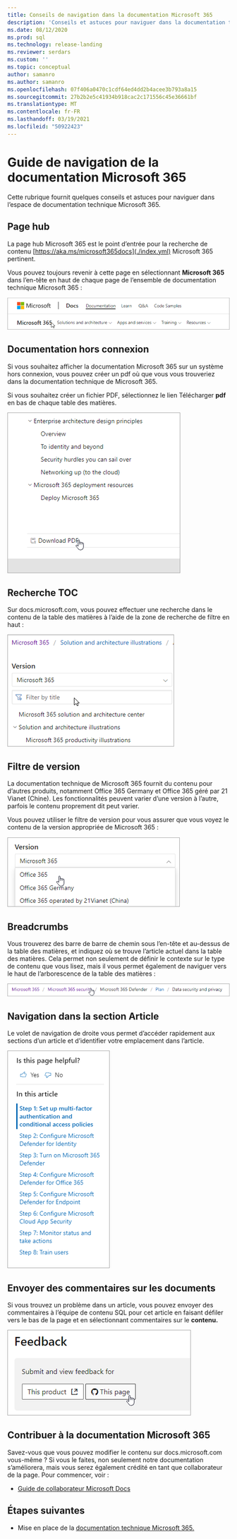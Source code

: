 ```yaml
---
title: Conseils de navigation dans la documentation Microsoft 365
description: 'Conseils et astuces pour naviguer dans la documentation technique de Microsoft 365 : explique des éléments tels que la page hub, la table des matières, l’en-tête, ainsi que l’utilisation des navigations et l’utilisation du filtre de version.'
ms.date: 08/12/2020
ms.prod: sql
ms.technology: release-landing
ms.reviewer: serdars
ms.custom: ''
ms.topic: conceptual
author: samanro
ms.author: samanro
ms.openlocfilehash: 07f406a0470c1cdf64ed4dd2b4acee3b793a8a15
ms.sourcegitcommit: 27b2b2e5c41934b918cac2c171556c45e36661bf
ms.translationtype: MT
ms.contentlocale: fr-FR
ms.lasthandoff: 03/19/2021
ms.locfileid: "50922423"
---
```

# <a name="microsoft-365-docs-navigation-guide"></a>Guide de navigation de la documentation Microsoft 365

Cette rubrique fournit quelques conseils et astuces pour naviguer dans l’espace de documentation technique Microsoft 365.  

## <a name="hub-page"></a>Page hub

La page hub Microsoft 365 est le point d’entrée pour la recherche de contenu [https://aka.ms/microsoft365docs](./index.yml) Microsoft 365 pertinent.

Vous pouvez toujours revenir à cette page en sélectionnant **Microsoft 365** dans l’en-tête en haut de chaque page de l’ensemble de documentation technique Microsoft 365 :

![En-tête Microsoft 365](media/m365-header-cursor.png)

## <a name="offline-documentation"></a>Documentation hors connexion

Si vous souhaitez afficher la documentation Microsoft 365 sur un système hors connexion, vous pouvez créer un pdf où que vous vous trouveriez dans la documentation technique de Microsoft 365.

Si vous souhaitez créer un fichier PDF, sélectionnez le lien Télécharger **pdf** en bas de chaque table des matières.

![Télécharger PDF](media/m365-download-pdf-cursor.png)

## <a name="toc-search"></a>Recherche TOC 
Sur docs.microsoft.com, vous pouvez effectuer une recherche dans le contenu de la table des matières à l’aide de la zone de recherche de filtre en haut :

![Utiliser la zone de filtre](media/m365-filter-by-title.png)

## <a name="version-filter"></a>Filtre de version
La documentation technique de Microsoft 365 fournit du contenu pour d’autres produits, notamment Office 365 Germany et Office 365 géré par 21 Vianet (Chine). Les fonctionnalités peuvent varier d’une version à l’autre, parfois le contenu proprement dit peut varier.

Vous pouvez utiliser le filtre de version pour vous assurer que vous voyez le contenu de la version appropriée de Microsoft 365 :

![Filtre de version De Microsoft 365](media/m365-version-filter.png)

## <a name="breadcrumbs"></a>Breadcrumbs

Vous trouverez des barre de barre de chemin sous l’en-tête et au-dessus de la table des matières, et indiquez où se trouve l’article actuel dans la table des matières.  Cela permet non seulement de définir le contexte sur le type de contenu que vous lisez, mais il vous permet également de naviguer vers le haut de l’arborescence de la table des matières :

![Microsoft 365 breadcrumbs](media/m365-breadcrumb.png)

## <a name="article-section-navigation"></a>Navigation dans la section Article

Le volet de navigation de droite vous permet d’accéder rapidement aux sections d’un article et d’identifier votre emplacement dans l’article.  

![Navigation à droite](media/m365-article-sections.png)

## <a name="submit-docs-feedback"></a>Envoyer des commentaires sur les documents

Si vous trouvez un problème dans un article, vous pouvez envoyer des commentaires à l’équipe de contenu SQL pour cet article en faisant défiler vers le bas de la page et en sélectionnant commentaires sur le **contenu.**

![Commentaires sur le contenu git](media/m365-article-feedback.png)

## <a name="contribute-to-microsoft-365-documentation"></a>Contribuer à la documentation Microsoft 365

Savez-vous que vous pouvez modifier le contenu sur docs.microsoft.com vous-même ? Si vous le faites, non seulement notre documentation s’améliorera, mais vous serez également crédité en tant que collaborateur de la page. Pour commencer, voir :

- [Guide de collaborateur Microsoft Docs](/contribute/)

## <a name="next-steps"></a>Étapes suivantes

- Mise en place de la [documentation technique Microsoft 365.](index.yml)